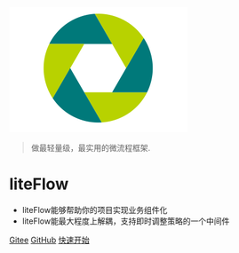 ![logo](media/logo.png)
> 做最轻量级，最实用的微流程框架.

# **liteFlow**

* liteFlow能够帮助你的项目实现业务组件化
* liteFlow能最大程度上解耦，支持即时调整策略的一个中间件

[Gitee](https://gitee.com/bryan31/liteFlow)
[GitHub](https://github.com/thebeastshop/liteFlow)
[快速开始](#一.快速开始)
